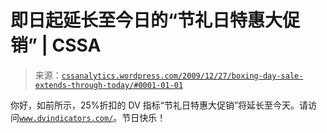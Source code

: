 <!--yml

分类：未分类

日期：2024-05-12 18:39:02

-->

# 即日起延长至今日的“节礼日特惠大促销” | CSSA

> 来源：[`cssanalytics.wordpress.com/2009/12/27/boxing-day-sale-extends-through-today/#0001-01-01`](https://cssanalytics.wordpress.com/2009/12/27/boxing-day-sale-extends-through-today/#0001-01-01)

你好，如前所示，25%折扣的 DV 指标“节礼日特惠大促销”将延长至今天。请访问[`www.dvindicators.com/`](http://www.dvindicators.com/)。节日快乐！
